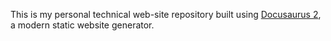 This is my personal technical web-site repository built using  [Docusaurus 2](https://v2.docusaurus.io/), a modern static website generator.
